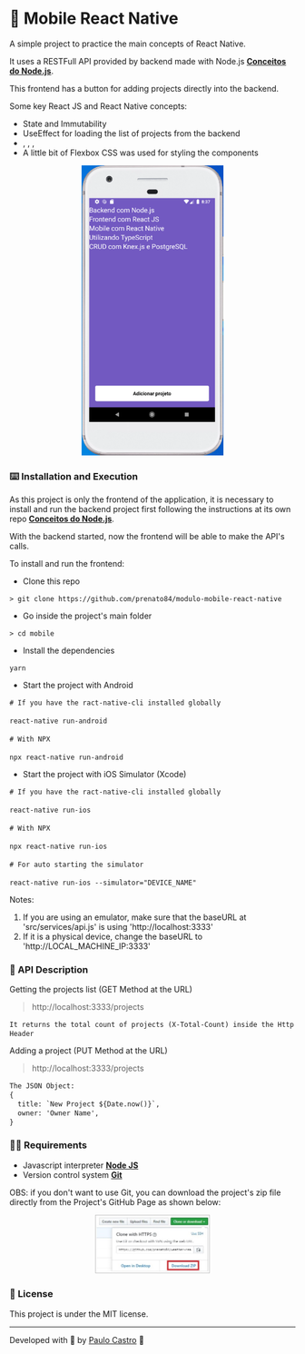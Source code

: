 # :iphone: Mobile React Native

A simple project to practice the main concepts of React Native.

It uses a RESTFull API provided by backend made with Node.js **[Conceitos do Node.js](https://github.com/prenato84/conceitos-nodejs)**.

This frontend has a button for adding projects directly into the backend.

Some key React JS and React Native concepts:

- State and Immutability
- UseEffect for loading the list of projects from the backend
- <StatusBar>, <SafeAreaView>, <FlayList>, <TouchableOpacity>
- A little bit of Flexbox CSS was used for styling the components

<p align="center">
  <img width="250" src="./src/assets/mobile.png">
</p>

### :keyboard: Installation and Execution

As this project is only the frontend of the application, it is necessary to install and run the backend project first following the instructions at its own repo **[Conceitos do Node.js](https://github.com/prenato84/conceitos-nodejs)**.

With the backend started, now the frontend will be able to make the API's calls.

To install and run the frontend:

- Clone this repo

```
> git clone https://github.com/prenato84/modulo-mobile-react-native
```

- Go inside the project's main folder

```
> cd mobile
```

- Install the dependencies

```
yarn
```

- Start the project with Android

```
# If you have the ract-native-cli installed globally

react-native run-android

# With NPX

npx react-native run-android
```

- Start the project with iOS Simulator (Xcode)

```
# If you have the ract-native-cli installed globally

react-native run-ios

# With NPX

npx react-native run-ios

# For auto starting the simulator

react-native run-ios --simulator="DEVICE_NAME"
```

Notes:

1. If you are using an emulator, make sure that the baseURL at 'src/services/api.js' is using 'http://localhost:3333'
1. If it is a physical device, change the baseURL to 'http://LOCAL_MACHINE_IP:3333'

### :bookmark_tabs: API Description

Getting the projects list (GET Method at the URL)

> http://localhost:3333/projects

    It returns the total count of projects (X-Total-Count) inside the Http Header

Adding a project (PUT Method at the URL)

> http://localhost:3333/projects

    The JSON Object:
    {
      title: `New Project ${Date.now()}`,
      owner: 'Owner Name',
    }

### :man_technologist: Requirements

- Javascript interpreter **[Node JS](https://nodejs.org/en/download/)**
- Version control system **[Git](https://git-scm.com/)**

OBS: if you don't want to use Git, you can download the project's zip file directly from the Project's GitHub Page as shown below:

<p align="center">
  <img width="40%" src="./src/assets/download.jpg">
</p>

### :memo: License

This project is under the MIT license.

---

Developed with 💜 by <a href="https://www.linkedin.com/in/prenato84">Paulo Castro</a> :wave:
